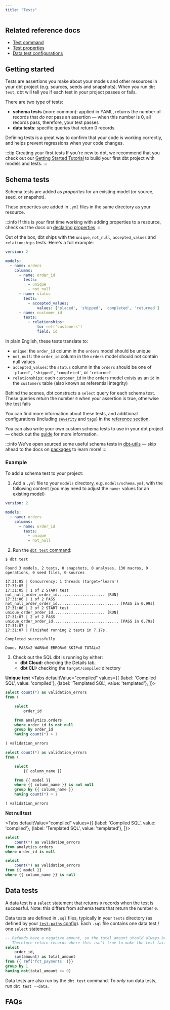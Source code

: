 ```yaml
---
title: "Tests"
---
```


## Related reference docs
* [Test command](commands/test)
* [Test properties](resource-properties/tests)
* [Data test configurations](data-test-configs)

<!---
* [Test selection syntax](node-selection/syntax)
--->

## Getting started

Tests are assertions you make about your models and other resources in your dbt project (e.g. sources, seeds and snapshots). When you run `dbt test`, dbt will tell you if each test in your project passes or fails.

There are two type of tests:
* **schema tests** (more common): applied in YAML, returns the number of records that _do not_ pass an assertion — when this number is 0, all records pass, therefore, your test passes
* **data tests**: specific queries that return 0 records

Defining tests is a great way to confirm that your code is working correctly, and helps prevent regressions when your code changes.

:::tip Creating your first tests
If you're new to dbt, we recommend that you check out our [Getting Started Tutorial](tutorial/1-setting-up.md) to build your first dbt project with models and tests.
:::

## Schema tests
Schema tests are added as _properties_ for an existing model (or source, seed, or snapshot).

These properties are added in  `.yml` files in the same directory as your resource.

:::info
If this is your first time working with adding properties to a resource, check out the docs on [declaring properties](declaring-properties).
:::

Out of the box, dbt ships with the `unique`, `not_null`, `accepted_values` and `relationships` tests. Here's a full example:

```yml
version: 2

models:
  - name: orders
    columns:
      - name: order_id
        tests:
          - unique
          - not_null
      - name: status
        tests:
          - accepted_values:
              values: ['placed', 'shipped', 'completed', 'returned']
      - name: customer_id
        tests:
          - relationships:
              to: ref('customers')
              field: id
```

In plain English, these tests translate to:
* `unique`: the `order_id` column in the `orders` model should be unique
* `not_null`: the `order_id` column in the `orders` model should not contain null values
* `accepted_values`: the `status` column in the `orders` should be  one of `'placed'`, `'shipped'`, `'completed'`, or  `'returned'`
* `relationships`: each `customer_id` in the `orders` model exists as an `id` in the `customers` table (also known as referential integrity)

Behind the scenes, dbt constructs a `select` query for each schema test. These queries return the number `0` when your assertion is true, otherwise the test fails

You can find more information about these tests, and additional configurations (including [`severity`](resource-properties/tests#severity) and [`tags`](resource-properties/tags)) in the [reference section](resource-properties/tests).

You can also write your own custom schema tests to use in your dbt project — check out the [guide](custom-schema-tests) for more information.

:::info
We've open sourced some useful schema tests in [dbt-utils](https://hub.getdbt.com/fishtown-analytics/dbt_utils/latest/) — skip ahead to the docs on [packages](package-management) to learn more!
:::

### Example
To add a schema test to your project:

1. Add a `.yml` file to your `models` directory, e.g. `models/schema.yml`, with the following content (you may need to adjust the `name:` values for an existing model)

<File name='models/schema.yml'>

```yaml
version: 2

models:
  - name: orders
    columns:
      - name: order_id
        tests:
          - unique
          - not_null

```

</File>

2. Run the [`dbt test` command](commands/test):

```
$ dbt test

Found 3 models, 2 tests, 0 snapshots, 0 analyses, 130 macros, 0 operations, 0 seed files, 0 sources

17:31:05 | Concurrency: 1 threads (target='learn')
17:31:05 |
17:31:05 | 1 of 2 START test not_null_order_order_id..................... [RUN]
17:31:06 | 1 of 2 PASS not_null_order_order_id........................... [PASS in 0.99s]
17:31:06 | 2 of 2 START test unique_order_order_id....................... [RUN]
17:31:07 | 2 of 2 PASS unique_order_order_id............................. [PASS in 0.79s]
17:31:07 |
17:31:07 | Finished running 2 tests in 7.17s.

Completed successfully

Done. PASS=2 WARN=0 ERROR=0 SKIP=0 TOTAL=2

```
3. Check out the SQL dbt is running by either:
   * **dbt Cloud:** checking the Details tab.
   * **dbt CLI:** checking the `target/compiled` directory


**Unique test**
<Tabs
  defaultValue="compiled"
  values={[
    {label: 'Compiled SQL', value: 'compiled'},
    {label: 'Templated SQL', value: 'templated'},
  ]}>
  <TabItem value="compiled">

```sql
select count(*) as validation_errors
from (

    select
        order_id

    from analytics.orders
    where order_id is not null
    group by order_id
    having count(*) > 1

) validation_errors

```

  </TabItem>
  <TabItem value="templated">

```sql
select count(*) as validation_errors
from (

    select
        {{ column_name }}

    from {{ model }}
    where {{ column_name }} is not null
    group by {{ column_name }}
    having count(*) > 1

) validation_errors


```

  </TabItem>
</Tabs>

**Not null test**

<Tabs
  defaultValue="compiled"
  values={[
    {label: 'Compiled SQL', value: 'compiled'},
    {label: 'Templated SQL', value: 'templated'},
  ]}>
  <TabItem value="compiled">

```sql
select
    count(*) as validation_errors
from analytics.orders
where order_id is null

```

  </TabItem>
  <TabItem value="templated">

```sql
select
    count(*) as validation_errors
from {{ model }}
where {{ column_name }} is null

```

  </TabItem>
</Tabs>



## Data tests
A data test is a `select` statement that returns `0` records when the test is successful. Note: this differs from schema tests that return the number `0`.

Data tests are defined in `.sql` files, typically in your `tests` directory (as defined by your [`test-paths` config](test-paths)). Each `.sql` file contains one data test / one `select` statement:

<File name='tests/assert_total_payment_amount_is_positive.sql'>

```sql
-- Refunds have a negative amount, so the total amount should always be >= 0.
-- Therefore return records where this isn't true to make the test fail
select
    order_id,
    sum(amount) as total_amount
from {{ ref('fct_payments' )}}
group by 1
having not(total_amount >= 0)

```

</File>


Data tests are also run by the `dbt test` command. To _only_ run data tests, run `dbt test --data`.


## FAQs


<FAQ src="test-one-model" />
<FAQ src="failed-tests" />
<FAQ src="recommended-tests" />
<FAQ src="when-to-test" />
<FAQ src="records-from-failed-tests" />
<FAQ src="configurable-data-test-path" />
<FAQ src="test-sources" />
<FAQ src="custom-test-thresholds" />
<FAQ src="uniqueness-two-columns" />

<!--
Additional FAQs that need Discourse articles:
- How can I run my tests before a model is created?
-->
